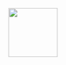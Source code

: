 <div id="header" align="center">
  <img src="https://media.giphy.com/media/SS8CV2rQdlYNLtBCiF/giphy.gif" width="100"/>
</div>
